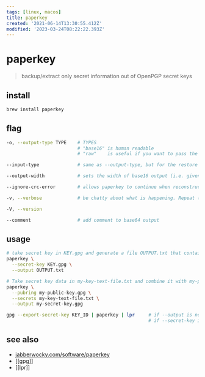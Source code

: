 ```yaml
---
tags: [linux, macos]
title: paperkey
created: '2021-06-14T13:30:55.412Z'
modified: '2023-03-24T08:22:22.393Z'
---
```


# paperkey

> backup/extract only secret information out of OpenPGP secret keys

## install

```sh
brew install paperkey
```

## flag

```sh
-o, --output-type TYPE    # TYPES
                          # "base16" is human readable
                          # "raw"    is useful if you want to pass the output to another program like a bar code or QR code generator

--input-type              # same as --output-type, but for the restore side of things. By default the input type is inferred automatically from the input data

--output-width            # sets the width of base16 output (i.e. given your font, how many columns fit on the paper you're printing on). Defaults to 78

--ignore-crc-error        # allows paperkey to continue when reconstructing even if it detects data corruption in the input

-v, --verbose             # be chatty about what is happening. Repeat this multiple times for more verbosity

-V, --version

--comment                 # add comment to base64 output
```

## usage

```sh
# take secret key in KEY.gpg and generate a file OUTPUT.txt that contains the secret data
paperkey \
  --secret-key KEY.gpg \
  --output OUTPUT.txt

# Take secret key data in my-key-text-file.txt and combine it with my-public-key.gpg to reconstruct my-secret-key.gpg
paperkey \
  --pubring my-public-key.gpg \
  --secrets my-key-text-file.txt \
  --output my-secret-key.gpg

gpg --export-secret-key KEY_ID | paperkey | lpr     # if --output is not specified output goes to STDOUT
                                                    # if --secret-key is not specified, the data is read from STDIN
```

## see also

- [jabberwocky.com/software/paperkey](https://www.jabberwocky.com/software/paperkey/)
- [[gpg]]
- [[lpr]]
